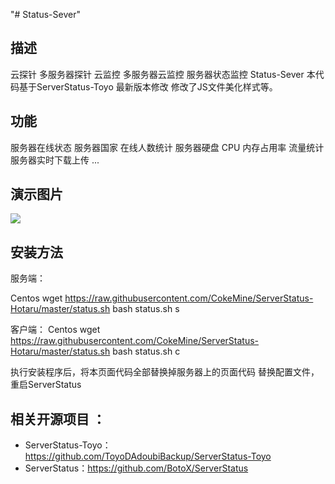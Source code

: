 "# Status-Sever"
## 描述
云探针 多服务器探针 云监控 多服务器云监控 服务器状态监控 Status-Sever
本代码基于ServerStatus-Toyo 最新版本修改 修改了JS文件美化样式等。

## 功能
服务器在线状态
服务器国家
在线人数统计
服务器硬盘 CPU 内存占用率
流量统计
服务器实时下载上传
...

## 演示图片

![](https://s1.ax1x.com/2020/07/01/NTCRPO.png)


## 安装方法

服务端：

Centos
wget https://raw.githubusercontent.com/CokeMine/ServerStatus-Hotaru/master/status.sh
bash status.sh s

客户端：
Centos
wget https://raw.githubusercontent.com/CokeMine/ServerStatus-Hotaru/master/status.sh
bash status.sh c

执行安装程序后，将本页面代码全部替换掉服务器上的页面代码
替换配置文件，重启ServerStatus


## 相关开源项目 ： 
* ServerStatus-Toyo：https://github.com/ToyoDAdoubiBackup/ServerStatus-Toyo
* ServerStatus：https://github.com/BotoX/ServerStatus


